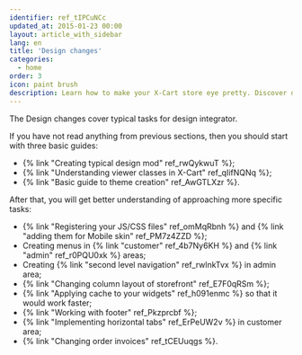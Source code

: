 ```yaml
---
identifier: ref_tIPCuNCc
updated_at: 2015-01-23 00:00
layout: article_with_sidebar
lang: en
title: 'Design changes'
categories:
  - home
order: 3
icon: paint brush
description: Learn how to make your X-Cart store eye pretty. Discover design patterns for making X-Cart themes.
---
```



The Design changes cover typical tasks for design integrator.

If you have not read anything from previous sections, then you should start with three basic guides:

*   {% link "Creating typical design mod" ref_rwQykwuT %};
*   {% link "Understanding viewer classes in X-Cart" ref_qIifNQNq %};
*   {% link "Basic guide to theme creation" ref_AwGTLXzr %}.

After that, you will get better understanding of approaching more specific tasks:

*   {% link "Registering your JS/CSS files" ref_omMqRbnh %} and {% link "adding them for Mobile skin" ref_PM7z4ZZD %};
*   Creating menus in {% link "customer" ref_4b7Ny6KH %} and {% link "admin" ref_r0PQU0xk %} areas;
*   Creating {% link "second level navigation" ref_rwlnkTvx %} in admin area;
*   {% link "Changing column layout of storefront" ref_E7F0qRSm %};
*   {% link "Applying cache to your widgets" ref_h091enmc %} so that it would work faster;
*   {% link "Working with footer" ref_Pkzprcbf %};
*   {% link "Implementing horizontal tabs" ref_ErPeUW2v %} in customer area;
*   {% link "Changing order invoices" ref_tCEUuqgs %}.